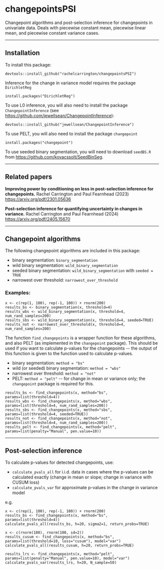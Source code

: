 # changepointsPSI
Changepoint algorithms and post-selection inference for changepoints in univariate data. Deals with piecewise constant mean, piecewise linear mean, and piecewise constant variance cases.

********************************************************************************************************************************************

## Installation

To install this package:
```
devtools::install_github("rachelcarrington/changepointsPSI")
```

Inference for the change in variance model requires the package `DirichletReg`
```
install.packages("DirichletReg")
```


To use L0 inference, you will also need to install the package `ChangepointInference` (see https://github.com/jewellsean/ChangepointInference):
```
devtools::install_github("jewellsean/ChangepointInference")
```

To use PELT, you will also need to install the package `changepoint`
```
install.packages("changepoint")
```

To use seeded binary segmentation, you will need to download `seedBS.R` from https://github.com/kovacssolt/SeedBinSeg.

********************************************************************************************************************************************
## Related papers

__Improving power by conditioning on less in post-selection inference for changepoints.__ Rachel Carrington and Paul Fearnhead (2023)
https://arxiv.org/pdf/2301.05636

__Post-selection inference for quantifying uncertainty in changes in variance.__ Rachel Carrington and Paul Fearnhead (2024)
https://arxiv.org/pdf/2405.15670

********************************************************************************************************************************************

## Changepoint algorithms
The following changepoint algorithms are included in this package:
* binary segmentation: `binary_segmentation`
* wild binary segmentation: `wild_binary_segmentation`
* seeded binary segmentation: `wild_binary_segmentation` with `seeded = TRUE`
* narrowest over threshold: `narrowest_over_threshold`

### Examples:
```
x <- c(rep(1, 100), rep(-1, 100)) + rnorm(200)
results_bs <- binary_segmentation(x, threshold=4)
results_wbs <- wild_binary_segmentation(x, threshold=4, num_rand_samples=200)
results_sbs <- wild_binary_segmentation(x, threshold=4, seeded=TRUE)
results_not <- narrowest_over_threshold(x, threshold=4, num_rand_samples=200)
```

The function `find_changepoints` is a wrapper function for these algorithms, and also PELT (as implemented in the `changepoint` package). This should be used if you want to calculate p-values for the changepoints --
the output of this function is given to the function used to calculate p-values.
* binary segmentation: `method = "bs"`
* wild (or seeded) binary segmentation: `method = "wbs"`
* narrowest over threshold: `method = "not"`
* PELT: `method = "pelt"` -- for change in mean or variance only; the `changepoint` package is required for this.

```
results_bs <- find_changepoints(x, method="bs", params=list(threshold=4))
results_wbs <- find_changepoints(x, method="wbs", params=list(threshold=4, num_rand_samples=200))
results_sbs <- find_changepoints(x, method="sbs", params=list(threshold=4, seeded=TRUE))
results_not <- find_changepoints(x, method="not", params=list(threshold=4, num_rand_samples=200))
results_pelt <- find_changepoints(x, method="pelt", params=list(penalty="Manual", pen.value=10))
```
********************************************************************************************************************************************

## Post-selection inference

To calculate p-values for detected changepoints, use:
* `calculate_pvals_all` for i.i.d. data in cases where the p-values can be calculated exactly (change in mean or slope; change in variance with CUSUM loss)
* `calculate_pvals_var` for approximate p-values in the change in variance model

e.g.
```
x <- c(rep(1, 100), rep(-1, 100)) + rnorm(200)
results_bs <- find_changepoints(x, method="bs", params=list(threshold=4))
calculate_pvals_all(results_bs, h=20, sigma2=1, return_probs=TRUE)

x <- c(rnorm(100), rnorm(100, sd=2))
results_cusum <- find_changepoints(x, method="bs", params=list(threshold=10, loss="cusum"), model="var")
calculate_pvals_all(results_cusum, h=20, return_probs=TRUE)

results_lrs <- find_changepoints(x, method="pelt", params=list(penalty="Manual", pen.value=10), model="var")
calculate_pvals_var(results_lrs, h=20, N_sample=50)
```
